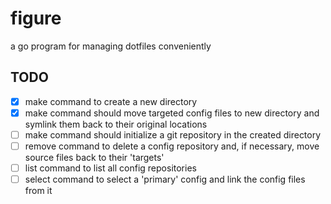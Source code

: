 # figure
a go program for managing dotfiles conveniently

## TODO

- [x] make command to create a new directory
- [x] make command should move targeted config files to new directory and symlink them back to their original locations
- [ ] make command should initialize a git repository in the created directory
- [ ] remove command to delete a config repository and, if necessary, move source files back to their 'targets'
- [ ] list command to list all config repositories
- [ ] select command to select a 'primary' config and link the config files from it
